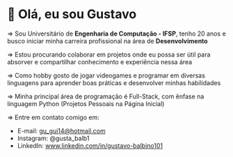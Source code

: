 # 👋 Olá, eu sou Gustavo
 => Sou Universitário de **Engenharia de Computação - IFSP**, tenho 20 anos e busco iniciar minha carreira profissional na área de **Desenvolvimento**
 
 => Estou procurando colaborar em projetos onde eu possa ser útil para absorver e compartilhar conhecimento e experiência nessa área
 
 => Como hobby gosto de jogar videogames e programar em diversas linguagens para aprender boas práticas e desenvolver minhas habilidades
 
 => Minha principal área de programação é Full-Stack, com ênfase na linguagem Python (Projetos Pessoais na Página Inicial)
 
 => Entre em contato comigo em:
 - E-mail: gu_gui14@hotmail.com
 - Instagram: @gusta_balb1
 - LinkedIn: www.linkedin.com/in/gustavo-balbino101




